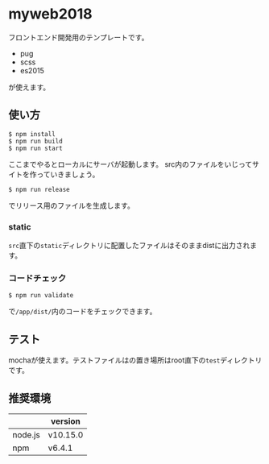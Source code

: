 # myweb2018

フロントエンド開発用のテンプレートです。

* pug
* scss
* es2015

が使えます。

## 使い方

```
$ npm install
$ npm run build
$ npm run start
```

ここまでやるとローカルにサーバが起動します。
src内のファイルをいじってサイトを作っていきましょう。

```
$ npm run release
```

でリリース用のファイルを生成します。

### static

`src`直下の`static`ディレクトリに配置したファイルはそのままdistに出力されます。

### コードチェック

```
$ npm run validate
```

で`/app/dist/`内のコードをチェックできます。

## テスト

mochaが使えます。テストファイルはの置き場所はroot直下の`test`ディレクトリです。


## 推奨環境

|    | version  |
| ---- | ---- |
|  node.js  | v10.15.0  |
|  npm  | v6.4.1  |
